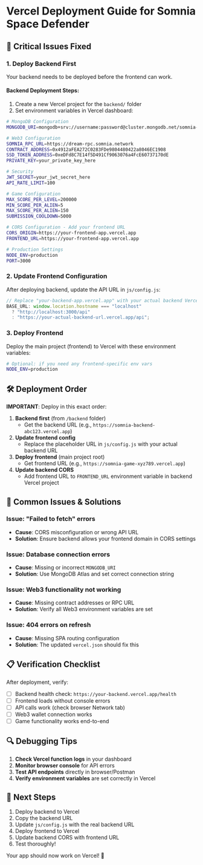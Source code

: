 # Vercel Deployment Guide for Somnia Space Defender

## 🚨 Critical Issues Fixed

### 1. **Deploy Backend First**

Your backend needs to be deployed before the frontend can work.

#### Backend Deployment Steps:

1. Create a new Vercel project for the `backend/` folder
2. Set environment variables in Vercel dashboard:

```bash
# MongoDB Configuration
MONGODB_URI=mongodb+srv://username:password@cluster.mongodb.net/somnia-space-defender

# Web3 Configuration
SOMNIA_RPC_URL=https://dream-rpc.somnia.network
CONTRACT_ADDRESS=0x4912aFEA272C0283FDe9804480422a8046EC1908
SSD_TOKEN_ADDRESS=0xeDFd8C7E14f5D491Cf9063076a4FcE60737170dE
PRIVATE_KEY=your_private_key_here

# Security
JWT_SECRET=your_jwt_secret_here
API_RATE_LIMIT=100

# Game Configuration
MAX_SCORE_PER_LEVEL=200000
MIN_SCORE_PER_ALIEN=5
MAX_SCORE_PER_ALIEN=150
SUBMISSION_COOLDOWN=5000

# CORS Configuration - Add your frontend URL
CORS_ORIGIN=https://your-frontend-app.vercel.app
FRONTEND_URL=https://your-frontend-app.vercel.app

# Production Settings
NODE_ENV=production
PORT=3000
```

### 2. **Update Frontend Configuration**

After deploying backend, update the API URL in `js/config.js`:

```javascript
// Replace "your-backend-app.vercel.app" with your actual backend Vercel URL
BASE_URL: window.location.hostname === "localhost"
  ? "http://localhost:3000/api"
  : "https://your-actual-backend-url.vercel.app/api";
```

### 3. **Deploy Frontend**

Deploy the main project (frontend) to Vercel with these environment variables:

```bash
# Optional: if you need any frontend-specific env vars
NODE_ENV=production
```

## 🛠️ **Deployment Order**

**IMPORTANT**: Deploy in this exact order:

1. **Backend first** (from `/backend` folder)
   - Get the backend URL (e.g., `https://somnia-backend-abc123.vercel.app`)
2. **Update frontend config**
   - Replace the placeholder URL in `js/config.js` with your actual backend URL
3. **Deploy frontend** (main project root)
   - Get frontend URL (e.g., `https://somnia-game-xyz789.vercel.app`)
4. **Update backend CORS**
   - Add frontend URL to `FRONTEND_URL` environment variable in backend Vercel project

## 🔧 **Common Issues & Solutions**

### Issue: "Failed to fetch" errors

- **Cause**: CORS misconfiguration or wrong API URL
- **Solution**: Ensure backend allows your frontend domain in CORS settings

### Issue: Database connection errors

- **Cause**: Missing or incorrect `MONGODB_URI`
- **Solution**: Use MongoDB Atlas and set correct connection string

### Issue: Web3 functionality not working

- **Cause**: Missing contract addresses or RPC URL
- **Solution**: Verify all Web3 environment variables are set

### Issue: 404 errors on refresh

- **Cause**: Missing SPA routing configuration
- **Solution**: The updated `vercel.json` should fix this

## 📋 **Verification Checklist**

After deployment, verify:

- [ ] Backend health check: `https://your-backend.vercel.app/health`
- [ ] Frontend loads without console errors
- [ ] API calls work (check browser Network tab)
- [ ] Web3 wallet connection works
- [ ] Game functionality works end-to-end

## 🔍 **Debugging Tips**

1. **Check Vercel function logs** in your dashboard
2. **Monitor browser console** for API errors
3. **Test API endpoints** directly in browser/Postman
4. **Verify environment variables** are set correctly in Vercel

## 🚀 **Next Steps**

1. Deploy backend to Vercel
2. Copy the backend URL
3. Update `js/config.js` with the real backend URL
4. Deploy frontend to Vercel
5. Update backend CORS with frontend URL
6. Test thoroughly!

Your app should now work on Vercel! 🎉
